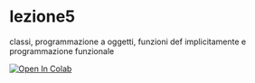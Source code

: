 # lezione5
classi, programmazione a oggetti, funzioni def implicitamente e programmazione funzionale


<a target="_blank" href="https://colab.research.google.com/github/francescobellina/pythongiac">
  <img src="https://colab.research.google.com/assets/colab-badge.svg" alt="Open In Colab"/>
</a>
